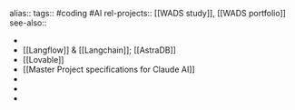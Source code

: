 alias::
tags:: #coding #AI
rel-projects:: [[WADS study]], [[WADS portfolio]]
see-also::

-
- [[Langflow]] & [[Langchain]]; [[AstraDB]]
- [[Lovable]]
- [[Master Project specifications for Claude AI]]
-
-
-
